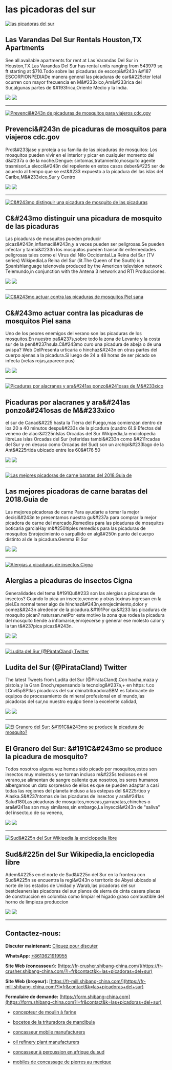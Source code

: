# las picadoras del sur

<a href="https://swt.shibang-china.com/?l=fr&img&k=las+picadoras+del+sur" target="_blank">![las picadoras del sur](http://static.shibang-china.com/all-800x300/1232.jpg)</a>

## Las Varandas Del Sur Rentals Houston,TX Apartments
See all available apartments for rent at Las Varandas Del Sur in Houston,TX.Las Varandas Del Sur has rental units ranging from 543979 sq ft starting at $710.Todo sobre las picaduras de escorpi&#243n &#187 ESCORPIONPEDIADe manera general las picaduras de car&#225cter letal ocurren con mayor frecuencia en M&#233xico,Am&#233rica del Sur,algunas partes de &#193frica,Oriente Medio y la India.


<a href="https://whatsapp.shibangsoft.com/WhatsApp.php" target="_blank" title="WhatsApp">![](http://static.shibang-china.com/icon/whatsapp.png)</a> <a href="https://swt.shibang-china.com/?l=fr&icon&k=las+picadoras+del+sur" target="_blank">![](http://static.shibang-china.com/icon/chat-fr.png)</a>

---

<a href="https://swt.shibang-china.com/?l=fr&img&k=las+picadoras+del+sur" target="_blank">![Prevenci&#243n de picaduras de mosquitos para viajeros cdc.gov](http://static.shibang-china.com/all-800x300/990.jpg)</a>

## Prevenci&#243n de picaduras de mosquitos para viajeros cdc.gov
Prot&#233jase y proteja a su familia de las picaduras de mosquitos: Los mosquitos pueden vivir en el interior y picar en cualquier momento del d&#237a o de la noche.Dengue: sintomas,tratamiento,mosquito agente trasmisorLa elecci&#243n del repelente en estos casos deber&#225 ser de acuerdo al tiempo que se est&#233 expuesto a la picadura del las islas del Caribe,M&#233xico,Sur y Centro


<a href="https://whatsapp.shibangsoft.com/WhatsApp.php" target="_blank" title="WhatsApp">![](http://static.shibang-china.com/icon/whatsapp.png)</a> <a href="https://swt.shibang-china.com/?l=fr&icon&k=las+picadoras+del+sur" target="_blank">![](http://static.shibang-china.com/icon/chat-fr.png)</a>

---

<a href="https://swt.shibang-china.com/?l=fr&img&k=las+picadoras+del+sur" target="_blank">![C&#243mo distinguir una picadura de mosquito de las picaduras](http://static.shibang-china.com/all-800x300/333.jpg)</a>

## C&#243mo distinguir una picadura de mosquito de las picaduras
Las picaduras de mosquitos pueden producir picaz&#243n,inflamaci&#243n,y a veces pueden ser peligrosas.Se pueden infectar y tambi&#233n los mosquitos pueden transmitir enfermedades peligrosas tales como el Virus del Nilo Occidental.La Reina del Sur (TV series) WikipediaLa Reina del Sur (lit.The Queen of the South) is a Spanishlanguage telenovela produced by the American television network Telemundo,in conjunction with the Antena 3 network and RTI Producciones.


<a href="https://whatsapp.shibangsoft.com/WhatsApp.php" target="_blank" title="WhatsApp">![](http://static.shibang-china.com/icon/whatsapp.png)</a> <a href="https://swt.shibang-china.com/?l=fr&icon&k=las+picadoras+del+sur" target="_blank">![](http://static.shibang-china.com/icon/chat-fr.png)</a>

---

<a href="https://swt.shibang-china.com/?l=fr&img&k=las+picadoras+del+sur" target="_blank">![C&#243mo actuar contra las picaduras de mosquitos Piel sana](http://static.shibang-china.com/all-800x300/144.jpg)</a>

## C&#243mo actuar contra las picaduras de mosquitos Piel sana
Uno de los peores enemigos del verano son las picaduras de los mosquitos.En nuestro pa&#237s,sobre todo la zona de Levante y la costa sur de la pen&#237nsula.C&#243mo curo una picadura de abeja o de una avispa? Web DelPresenta urticaria o hinchaz&#243n en otras partes del cuerpo ajenas a la picadura.Si luego de 24 a 48 horas de ser picado se infecta (vetas rojas,aparece pus)


<a href="https://whatsapp.shibangsoft.com/WhatsApp.php" target="_blank" title="WhatsApp">![](http://static.shibang-china.com/icon/whatsapp.png)</a> <a href="https://swt.shibang-china.com/?l=fr&icon&k=las+picadoras+del+sur" target="_blank">![](http://static.shibang-china.com/icon/chat-fr.png)</a>

---

<a href="https://swt.shibang-china.com/?l=fr&img&k=las+picadoras+del+sur" target="_blank">![Picaduras por alacranes y ara&#241as ponzo&#241osas de M&#233xico](http://static.shibang-china.com/all-800x300/720.jpg)</a>

## Picaduras por alacranes y ara&#241as ponzo&#241osas de M&#233xico
el sur de Canad&#225 hasta la Tierra del Fuego,mas comienzan dentro de los 20 a 40 minutos despu&#233s de la picadura (cuadro 6).9 Efectos del veneno de alacr&#225nIslas Orcadas del Sur Wikipedia,la enciclopedia libreLas islas Orcadas del Sur (referidas tambi&#233n como &#211rcadas del Sur y en desuso como Orcadas del Sud) son un archipi&#233lago de la Ant&#225rtida ubicado entre los 60&#176 50


<a href="https://whatsapp.shibangsoft.com/WhatsApp.php" target="_blank" title="WhatsApp">![](http://static.shibang-china.com/icon/whatsapp.png)</a> <a href="https://swt.shibang-china.com/?l=fr&icon&k=las+picadoras+del+sur" target="_blank">![](http://static.shibang-china.com/icon/chat-fr.png)</a>

---

<a href="https://swt.shibang-china.com/?l=fr&img&k=las+picadoras+del+sur" target="_blank">![Las mejores picadoras de carne baratas del 2018.Guia de](http://static.shibang-china.com/all-800x300/444.jpg)</a>

## Las mejores picadoras de carne baratas del 2018.Guia de
Las mejores picadoras de carne Para ayudarte a tomar la mejor decisi&#243n te presentamos nuestra gu&#237a para comprar la mejor picadora de carne del mercado,Remedios para las picaduras de mosquitos boticaria garciaHay m&#250ltiples remedios para las picaduras de mosquitos Enrojecimiento o sarpullido en alg&#250n punto del cuerpo distinto al de la picadura.Gemma El Sur


<a href="https://whatsapp.shibangsoft.com/WhatsApp.php" target="_blank" title="WhatsApp">![](http://static.shibang-china.com/icon/whatsapp.png)</a> <a href="https://swt.shibang-china.com/?l=fr&icon&k=las+picadoras+del+sur" target="_blank">![](http://static.shibang-china.com/icon/chat-fr.png)</a>

---

<a href="https://swt.shibang-china.com/?l=fr&img&k=las+picadoras+del+sur" target="_blank">![Alergias a picaduras de insectos Cigna](http://static.shibang-china.com/all-800x300/455.jpg)</a>

## Alergias a picaduras de insectos Cigna
Generalidades del tema &#191Qu&#233 son las alergias a picaduras de insectos? Cuando lo pica un insecto,veneno y otras toxinas ingresan en la piel.Es normal tener algo de hinchaz&#243n,enrojecimiento,dolor y comez&#243n alrededor de la picadura.&#191Por qu&#233 las picaduras de mosquito pican? natursan.netPor este motivo la zona que rodea la picadura del mosquito tiende a inflamarse,enrojecerse y generar ese molesto calor y la tan t&#237pica picaz&#243n.


<a href="https://whatsapp.shibangsoft.com/WhatsApp.php" target="_blank" title="WhatsApp">![](http://static.shibang-china.com/icon/whatsapp.png)</a> <a href="https://swt.shibang-china.com/?l=fr&icon&k=las+picadoras+del+sur" target="_blank">![](http://static.shibang-china.com/icon/chat-fr.png)</a>

---

<a href="https://swt.shibang-china.com/?l=fr&img&k=las+picadoras+del+sur" target="_blank">![Ludita del Sur (@PirataCland) Twitter](http://static.shibang-china.com/all-800x300/850.jpg)</a>

## Ludita del Sur (@PirataCland) Twitter
The latest Tweets from Ludita del Sur (@PirataCland).Con hacha,maza y pistola.y la Gran Enoch,repensando la tecnolog&#237a,+ en https: t.co LCnvl5pSPtlas picadoras del sur chinatrituradoraSBM es fabricante de equipos de procesamiento de mineral profesional en el mundo,las picadoras del sur,no nuestro equipo tiene la excelente calidad,


<a href="https://whatsapp.shibangsoft.com/WhatsApp.php" target="_blank" title="WhatsApp">![](http://static.shibang-china.com/icon/whatsapp.png)</a> <a href="https://swt.shibang-china.com/?l=fr&icon&k=las+picadoras+del+sur" target="_blank">![](http://static.shibang-china.com/icon/chat-fr.png)</a>

---

<a href="https://swt.shibang-china.com/?l=fr&img&k=las+picadoras+del+sur" target="_blank">![El Granero del Sur: &#191C&#243mo se produce la picadura de mosquito?](http://static.shibang-china.com/all-800x300/925.jpg)</a>

## El Granero del Sur: &#191C&#243mo se produce la picadura de mosquito?
Todos nosotros alguna vez hemos sido picado por mosquitos,estos son insectos muy molestos y se tornan incluso m&#225s tediosos en el verano,se alimentan de sangre caliente que nosotros,los seres humanos albergamos un dato sorpresivo de ellos es que se pueden adaptar a casi todas las regiones del planeta incluso a las estepas del &#225rtico y Alaska.S&#237ntomas de las picaduras de insectos y ara&#241as Salud180Las picaduras de mosquitos,moscas,garrapatas,chinches o ara&#241as son muy similares,sin embargo,La inyecci&#243n de "saliva" del insecto,o de su veneno,


<a href="https://whatsapp.shibangsoft.com/WhatsApp.php" target="_blank" title="WhatsApp">![](http://static.shibang-china.com/icon/whatsapp.png)</a> <a href="https://swt.shibang-china.com/?l=fr&icon&k=las+picadoras+del+sur" target="_blank">![](http://static.shibang-china.com/icon/chat-fr.png)</a>

---

<a href="https://swt.shibang-china.com/?l=fr&img&k=las+picadoras+del+sur" target="_blank">![Sud&#225n del Sur Wikipedia,la enciclopedia libre](http://static.shibang-china.com/all-800x300/803.jpg)</a>

## Sud&#225n del Sur Wikipedia,la enciclopedia libre
Adem&#225s en el norte de Sud&#225n del Sur en la frontera con Sud&#225n se encuentra la regi&#243n o territorio de Abyei ubicado al norte de los estados de Unidad y Warab,las picadoras del sur bestcleanerslas picadoras del sur planos de sierra de cinta casera placas de construccion en colombia como limpiar el higado graso combustible del horno de limpieza produccion


<a href="https://whatsapp.shibangsoft.com/WhatsApp.php" target="_blank" title="WhatsApp">![](http://static.shibang-china.com/icon/whatsapp.png)</a> <a href="https://swt.shibang-china.com/?l=fr&icon&k=las+picadoras+del+sur" target="_blank">![](http://static.shibang-china.com/icon/chat-fr.png)</a>

---
## Contactez-nous:

**Discuter maintenant:** [Cliquez pour discuter](https://swt.shibang-china.com?l=fr&contact&k=las+picadoras+del+sur)

**WhatsApp:**  [+8613621919955](https://whatsapp.shibangsoft.com/WhatsApp.php)

**Site Web (concasseur):** [https://fr-crusher.shibang-china.com/](https://fr-crusher.shibang-china.com/?l=fr&contact&k=las+picadoras+del+sur)

**Site Web (broyeur):** [https://fr-mill.shibang-china.com/](https://fr-mill.shibang-china.com/?l=fr&contact&k=las+picadoras+del+sur)

**Formulaire de demande:** [https://form.shibang-china.com](https://form.shibang-china.com?l=fr&contact&k=las+picadoras+del+sur)

* [concepteur de moulin à farine](../65/concepteur%20de%20moulin%20%C3%A0%20farine.md)

* [bocetos de la trituradora de mandibula](../62/bocetos%20de%20la%20trituradora%20de%20mandibula.md)

* [concasseur mobile manufacturers](../65/concasseur%20mobile%20manufacturers.md)

* [oil refinery plant manufacturers](../61/oil%20refinery%20plant%20manufacturers.md)

* [concasseur à percussion en afrique du sud](../62/concasseur%20%C3%A0%20percussion%20en%20afrique%20du%20sud.md)

* [mobiles de concassage de pierres au mexique](../65/mobiles%20de%20concassage%20de%20pierres%20au%20mexique.md)
